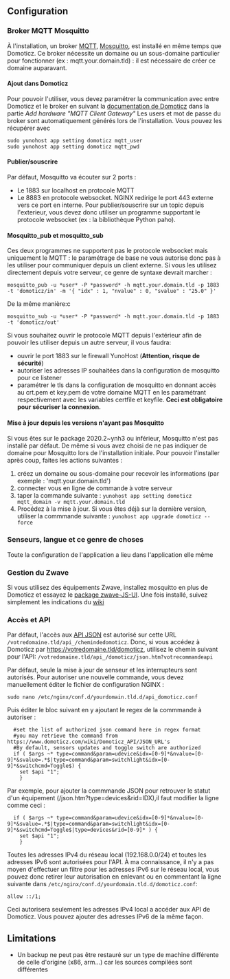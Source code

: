 ## Configuration

### Broker MQTT Mosquitto

À l'installation, un broker [MQTT](https://fr.wikipedia.org/wiki/MQTT), [Mosquitto](https://mosquitto.org/), est installé en même temps que Domoticz.
Ce broker nécessite un domaine ou un sous-domaine particulier pour fonctionner (ex : mqtt.your.domain.tld) : il est nécessaire de créer ce domaine auparavant.

#### Ajout dans Domoticz

Pour pouvoir l'utiliser, vous devez paramétrer la communication avec entre Domoticz et le broker en suivant la [documentation de Domoticz](https://www.domoticz.com/wiki/MQTT#Installing_Mosquitto) dans la partie *Add hardware "MQTT Client Gateway"*
Les users et mot de passe du broker sont automatiquement générés lors de l'installation. Vous pouvez les récupérer avec
````
sudo yunohost app setting domoticz mqtt_user
sudo yunohost app setting domoticz mqtt_pwd
````

#### Publier/souscrire

Par défaut, Mosquitto va écouter sur 2 ports :
- Le 1883 sur localhost en protocole MQTT
- Le 8883 en protocole websocket. NGINX redirige le port 443 externe vers ce port en interne.
Pour publier/souscrire sur un topic depuis l'exterieur, vous devez donc utiliser un programme supportant le protocole websocket (ex : la bibliothèque Python paho).

#### Mosquitto_pub et mosquitto_sub

Ces deux programmes ne supportent pas le protocole websocket mais uniquement le MQTT : le paramétrage de base ne vous autorise donc pas à les utiliser pour communiquer depuis un client externe.
Si vous les utilisez directement depuis votre serveur, ce genre de syntaxe devrait marcher :
````
mosquitto_pub -u *user* -P *password* -h mqtt.your.domain.tld -p 1883 -t 'domoticz/in' -m '{ "idx" : 1, "nvalue" : 0, "svalue" : "25.0" }'
````
De la même manière:c
````
mosquitto_sub -u *user* -P *password* -h mqtt.your.domain.tld -p 1883 -t 'domoticz/out'
````
Si vous souhaitez ouvrir le protocole MQTT depuis l'extérieur afin de pouvoir les utiliser depuis un autre serveur, il vous faudra:
- ouvrir le port 1883 sur le firewall YunoHost (**Attention, risque de sécurité**)
- autoriser les adresses IP souhaitées dans la configuration de mosquitto pour ce listener
- paramétrer le tls dans la configuration de mosquitto en donnant accès au crt.pem et key.pem de votre domaine MQTT en les paramétrant respectivement avec les variables certfile et keyfile. **Ceci est obligatoire pour sécuriser la connexion.**




#### Mise à jour depuis les versions n'ayant pas Mosquitto
Si vous êtes sur le package 2020.2~ynh3 ou inférieur, Mosquitto n'est pas installé par défaut.
De même si vous avez choisi de ne pas indiquer de domaine pour Mosquitto lors de l'installation initiale.
Pour pouvoir l'installer après coup, faites les actions suivantes :
1. créez un domaine ou sous-domaine pour recevoir les informations (par exemple : 'mqtt.your.domain.tld')
2. connecter vous en ligne de commande à votre serveur
3. taper la commande suivante : `yunohost app setting domoticz mqtt_domain -v mqtt.your.domain.tld`
4. Procédez à la mise à jour.
Si vous êtes déjà sur la dernière version, utiliser la commmande suivante : `yunohost app upgrade domoticz --force`


### Senseurs, langue et ce genre de choses
Toute la configuration de l'application a lieu dans l'application elle même

### Gestion du Zwave
Si vous utilisez des équipements Zwave, installez mosquitto en plus de Domoticz et essayez le [package zwave-JS-UI](https://github.com/YunoHost-Apps/zwave-js-ui_ynh).
Une fois installé, suivez simplement les indications du [wiki](https://www.domoticz.com/wiki/Zwave-JS-UI)

### Accès et API
Par défaut, l'accès aux [API JSON](https://www.domoticz.com/wiki/Domoticz_API/JSON_URL's) est autorisé sur cette URL `/votredomaine.tld/api_/chemindedomoticz`.
Donc, si vous accédez à Domoticz par https://votredomaine.tld/domoticz, utilisez le chemin suivant pour l'API: `/votredomaine.tld/api_/domoticz/json.htm?votrecommandeapi`

Par défaut, seule la mise à jour de senseur et les interrupteurs sont autorisés. Pour autoriser une nouvelle commande, vous devez manuellement éditer le fichier de configuration NGINX :
````
sudo nano /etc/nginx/conf.d/yourdomain.tld.d/api_domoticz.conf
````
Puis éditer le bloc suivant en y ajoutant le regex de la commmande à autoriser :
````
  #set the list of authorized json command here in regex format
  #you may retrieve the command from https://www.domoticz.com/wiki/Domoticz_API/JSON_URL's
  #By default, sensors updates and toggle switch are authorized
  if ( $args ~* type=command&param=udevice&idx=[0-9]*&nvalue=[0-9]*&svalue=.*$|type=command&param=switchlight&idx=[0-9]*&switchcmd=Toggle$) {
    set $api "1";
    }
````
Par exemple, pour ajouter la commmande JSON pour retrouver le statut d'un équipement (/json.htm?type=devices&rid=IDX),il faut modifier la ligne comme ceci :
````
  if ( $args ~* type=command&param=udevice&idx=[0-9]*&nvalue=[0-9]*&svalue=.*$|type=command&param=switchlight&idx=[0-9]*&switchcmd=Toggle$|type=devices&rid=[0-9]* ) {
    set $api "1";
    }
````

Toutes les adresses IPv4 du réseau local (192.168.0.0/24) et toutes les adresses IPv6 sont autorisées pour l'API.
À ma connaissance, il n'y a pas moyen d'effectuer un filtre pour les adresses IPv6 sur le réseau local, vous pouvez donc retirer leur autorisation en enlevant ou en commentant la ligne suivante dans `/etc/nginx/conf.d/yourdomain.tld.d/domoticz.conf`:
````
allow ::/1;
````
Ceci autorisera seulement les adresses IPv4 local a accéder aux API de Domoticz.
Vous pouvez ajouter des adresses IPv6 de la même façon.

## Limitations

* Un backup ne peut pas être restauré sur un type de machine différente de celle d'origine (x86, arm...) car les sources compilées sont différentes
